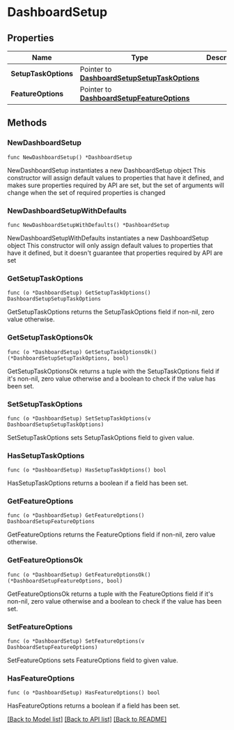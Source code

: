 # DashboardSetup

## Properties

Name | Type | Description | Notes
------------ | ------------- | ------------- | -------------
**SetupTaskOptions** | Pointer to [**DashboardSetupSetupTaskOptions**](DashboardSetupSetupTaskOptions.md) |  | [optional] 
**FeatureOptions** | Pointer to [**DashboardSetupFeatureOptions**](DashboardSetupFeatureOptions.md) |  | [optional] 

## Methods

### NewDashboardSetup

`func NewDashboardSetup() *DashboardSetup`

NewDashboardSetup instantiates a new DashboardSetup object
This constructor will assign default values to properties that have it defined,
and makes sure properties required by API are set, but the set of arguments
will change when the set of required properties is changed

### NewDashboardSetupWithDefaults

`func NewDashboardSetupWithDefaults() *DashboardSetup`

NewDashboardSetupWithDefaults instantiates a new DashboardSetup object
This constructor will only assign default values to properties that have it defined,
but it doesn't guarantee that properties required by API are set

### GetSetupTaskOptions

`func (o *DashboardSetup) GetSetupTaskOptions() DashboardSetupSetupTaskOptions`

GetSetupTaskOptions returns the SetupTaskOptions field if non-nil, zero value otherwise.

### GetSetupTaskOptionsOk

`func (o *DashboardSetup) GetSetupTaskOptionsOk() (*DashboardSetupSetupTaskOptions, bool)`

GetSetupTaskOptionsOk returns a tuple with the SetupTaskOptions field if it's non-nil, zero value otherwise
and a boolean to check if the value has been set.

### SetSetupTaskOptions

`func (o *DashboardSetup) SetSetupTaskOptions(v DashboardSetupSetupTaskOptions)`

SetSetupTaskOptions sets SetupTaskOptions field to given value.

### HasSetupTaskOptions

`func (o *DashboardSetup) HasSetupTaskOptions() bool`

HasSetupTaskOptions returns a boolean if a field has been set.

### GetFeatureOptions

`func (o *DashboardSetup) GetFeatureOptions() DashboardSetupFeatureOptions`

GetFeatureOptions returns the FeatureOptions field if non-nil, zero value otherwise.

### GetFeatureOptionsOk

`func (o *DashboardSetup) GetFeatureOptionsOk() (*DashboardSetupFeatureOptions, bool)`

GetFeatureOptionsOk returns a tuple with the FeatureOptions field if it's non-nil, zero value otherwise
and a boolean to check if the value has been set.

### SetFeatureOptions

`func (o *DashboardSetup) SetFeatureOptions(v DashboardSetupFeatureOptions)`

SetFeatureOptions sets FeatureOptions field to given value.

### HasFeatureOptions

`func (o *DashboardSetup) HasFeatureOptions() bool`

HasFeatureOptions returns a boolean if a field has been set.


[[Back to Model list]](../README.md#documentation-for-models) [[Back to API list]](../README.md#documentation-for-api-endpoints) [[Back to README]](../README.md)


